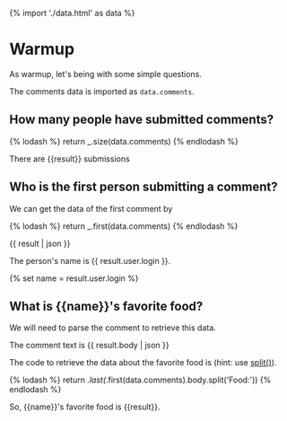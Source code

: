 {% import './data.html' as data %}

# Warmup

As warmup, let's being with some simple questions.

The comments data is imported as `data.comments`.

## How many people have submitted comments?

{% lodash %}
return _.size(data.comments)
{% endlodash %}

There are {{result}} submissions

## Who is the first person submitting a comment?

We can get the data of the first comment by

{% lodash %}
return _.first(data.comments)
{% endlodash %}

{{ result | json }}

The person's name is {{ result.user.login }}.

{% set name = result.user.login %}

## What is {{name}}'s favorite food?

We will need to parse the comment to retrieve this data.

The comment text is
{{ result.body | json }}

The code to retrieve the data about the favorite food is (hint: use [split()](https://developer.mozilla.org/en-US/docs/Web/JavaScript/Reference/Global_Objects/String/split)).

{% lodash %}
return _.last(_.first(data.comments).body.split('Food:'))
{% endlodash %}

So, {{name}}'s favorite food is {{result}}.
